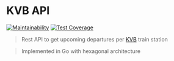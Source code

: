 # KVB API

[![Maintainability](https://api.codeclimate.com/v1/badges/c962d75f12cb52361657/maintainability)](https://codeclimate.com/github/janritter/kvb-api/maintainability)
[![Test Coverage](https://api.codeclimate.com/v1/badges/c962d75f12cb52361657/test_coverage)](https://codeclimate.com/github/janritter/kvb-api/test_coverage)

> Rest API to get upcoming departures per [KVB](https://www.kvb.koeln/) train station

> Implemented in Go with hexagonal architecture
